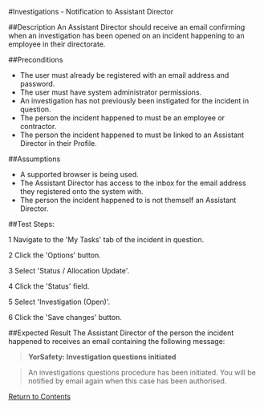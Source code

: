 #Investigations - Notification to Assistant Director

##Description
An Assistant Director should receive an email confirming when an investigation has been opened on an incident happening to an employee in their directorate.

##Preconditions 
+ The user must already be registered with an email address and password.
+ The user must have system administrator permissions.
+ An investigation has not previously been instigated for the incident in question.
+ The person the incident happened to must be an employee or contractor.
+ The person the incident happened to must be linked to an Assistant Director in their Profile.

##Assumptions
+ A supported browser is being used.
+ The Assistant Director has access to the inbox for the email address they registered onto the system with.
+ The person the incident happened to is not themself an Assistant Director.

##Test Steps:

1 Navigate to the 'My Tasks' tab of the incident in question.

2 Click the 'Options' button.

3 Select 'Status / Allocation Update'.

4 Click the 'Status' field.

5 Select 'Investigation (Open)'.

6 Click the 'Save changes' button.

##Expected Result
The Assistant Director of the person the incident happened to receives an email containing the following message:

>**YorSafety: Investigation questions initiated**

>An investigations questions procedure has been initiated.  You will be notified by email again when this case has been authorised.

[Return to Contents](contents.md)
